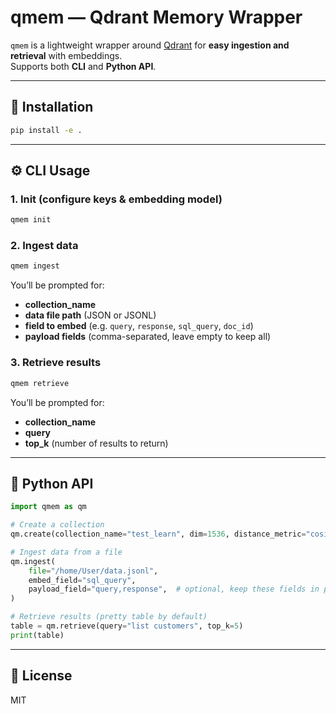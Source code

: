 # qmem — Qdrant Memory Wrapper

`qmem` is a lightweight wrapper around [Qdrant](https://qdrant.tech/) for **easy ingestion and retrieval** with embeddings.  
Supports both **CLI** and **Python API**.

---

## 🚀 Installation

```bash
pip install -e .
```

---

## ⚙️ CLI Usage

### 1. Init (configure keys & embedding model)

```bash
qmem init
```

### 2. Ingest data

```bash
qmem ingest
```

You’ll be prompted for:
- **collection_name**
- **data file path** (JSON or JSONL)
- **field to embed** (e.g. `query`, `response`, `sql_query`, `doc_id`)
- **payload fields** (comma-separated, leave empty to keep all)

### 3. Retrieve results

```bash
qmem retrieve
```

You’ll be prompted for:
- **collection_name**
- **query**
- **top_k** (number of results to return)

---

## 🐍 Python API

```python
import qmem as qm

# Create a collection
qm.create(collection_name="test_learn", dim=1536, distance_metric="cosine")

# Ingest data from a file
qm.ingest(
    file="/home/User/data.jsonl",
    embed_field="sql_query",
    payload_field="query,response",  # optional, keep these fields in payload
)

# Retrieve results (pretty table by default)
table = qm.retrieve(query="list customers", top_k=5)
print(table)
```

---

## 📄 License

MIT

